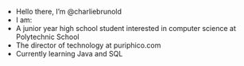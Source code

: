 - Hello there, I’m @charliebrunold
- I am:
- A junior year high school student interested in computer science at Polytechnic School 
- The director of technology at puriphico.com 
- Currently learning Java and SQL


<!---
charliebrunold/charliebrunold is a ✨ special ✨ repository because its `README.md` (this file) appears on your GitHub profile.
You can click the Preview link to take a look at your changes.
--->

